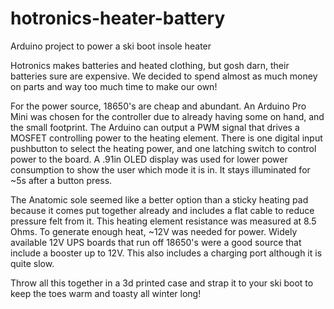 # hotronics-heater-battery
Arduino project to power a ski boot insole heater 

Hotronics makes batteries and heated clothing, but gosh darn, their batteries 
sure are expensive. We decided to spend almost as much money on parts and way 
too much time to make our own! 

For the power source, 18650's are cheap and abundant. An Arduino Pro Mini was 
chosen for the controller due to already having some on hand, and the small 
footprint. The Arduino can output a PWM signal that drives a MOSFET controlling
power to the heating element. There is one digital input pushbutton to select the 
heating power, and one latching switch to control power to the board. A .91in 
OLED display was used for lower power consumption to show the user which mode it
is in. It stays illuminated for ~5s after a button press. 

The Anatomic sole seemed like a better option than a sticky heating pad because
it comes put together already and includes a flat cable to reduce pressure felt
from it. This heating element resistance was measured at 8.5 Ohms. To generate
enough heat, ~12V was needed for power. Widely available 12V UPS boards that
run off 18650's were a good source that include a booster up to 12V. This also
includes a charging port although it is quite slow. 

Throw all this together in a 3d printed case and strap it to your ski boot to 
keep the toes warm and toasty all winter long!
